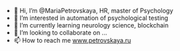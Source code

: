 - 👋 Hi, I’m @MariaPetrovskaya, HR, master of Psychology
- 👀 I’m interested in automation of psychological testing
- 🌱 I’m currently learning neurology science, blockchain 
- 💞️ I’m looking to collaborate on ...
- 📫 How to reach me www.petrovskaya.ru 

<!---
MariaPetrovskaya/MariaPetrovskaya is a ✨ special ✨ repository because its `README.md` (this file) appears on your GitHub profile.
You can click the Preview link to take a look at your changes.
--->
